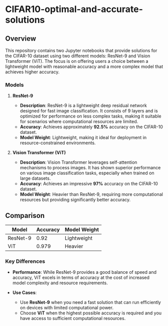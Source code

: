 # CIFAR10-optimal-and-accurate-solutions


## Overview

This repository contains two Jupyter notebooks that provide solutions for the CIFAR-10 dataset using two different models: ResNet-9 and Vision Transformer (ViT). The focus is on offering users a choice between a lightweight model with reasonable accuracy and a more complex model that achieves higher accuracy.

### Models

1. **ResNet-9**
   - **Description**: ResNet-9 is a lightweight deep residual network designed for fast image classification. It consists of 9 layers and is optimized for performance on less complex tasks, making it suitable for scenarios where computational resources are limited.
   - **Accuracy**: Achieves approximately **92.5%** accuracy on the CIFAR-10 dataset.
   - **Model Weight**: Lightweight, making it ideal for deployment in resource-constrained environments.

2. **Vision Transformer (ViT)**
   - **Description**: Vision Transformer leverages self-attention mechanisms to process images. It has shown superior performance on various image classification tasks, especially when trained on large datasets.
   - **Accuracy**: Achieves an impressive **97%** accuracy on the CIFAR-10 dataset.
   - **Model Weight**: Heavier than ResNet-9, requiring more computational resources but providing significantly better accuracy.

## Comparison

| Model       | Accuracy | Model Weight       |
|-------------|----------|--------------------|
| ResNet-9   | 0.92    | Lightweight         |
| ViT        | 0.979      | Heavier             |

### Key Differences

- **Performance**: While ResNet-9 provides a good balance of speed and accuracy, ViT excels in terms of accuracy at the cost of increased model complexity and resource requirements.
  
- **Use Cases**:
  - Use **ResNet-9** when you need a fast solution that can run efficiently on devices with limited computational power.
  - Choose **ViT** when the highest possible accuracy is required and you have access to sufficient computational resources.
